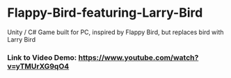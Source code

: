 # Flappy-Bird-featuring-Larry-Bird
Unity / C# Game built for PC, inspired by Flappy Bird, but replaces bird with Larry Bird
### Link to Video Demo: https://www.youtube.com/watch?v=yTMUrXG9qO4


